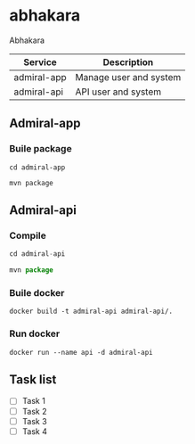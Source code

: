 # abhakara
Abhakara

Service | Description
------------ | -------------
admiral-app | Manage user and system
admiral-api | API user and system

## Admiral-app

### Buile package
`cd admiral-app`

`mvn package`

## Admiral-api

### Compile
```javascript
cd admiral-api

mvn package
```

### Buile docker
`docker build -t admiral-api admiral-api/.` 

### Run docker
`docker run --name api -d admiral-api`

## Task list
- [ ] Task 1
- [ ] Task 2
- [ ] Task 3
- [ ] Task 4